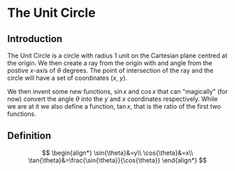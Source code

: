 # The Unit Circle

## Introduction

The Unit Circle is a circle with radius 1 unit on the Cartesian plane centred at the origin. We then create a ray from the origin with and angle from the postive $x$-axis of $\theta$ degrees. The point of intersection of the ray and the circle will have a set of coordinates $(x,\ y)$.

We then invent some new functions, $\sin{x}$ and $\cos{x}$ that can "magically" (for now) convert the angle $\theta$ into the $y$ and $x$ coordinates respectively. While we are at it we also define a function, $\tan{x}$, that is the ratio of the first two functions.

<Geogebra id="gecmgyfu" ratio={97}/>

## Definition

$$
\begin{align*}
\sin{\theta}&=y\\
\cos{\theta}&=x\\
\tan{\theta}&=\frac{\sin{\theta}}{\cos{\theta}}
\end{align*}
$$